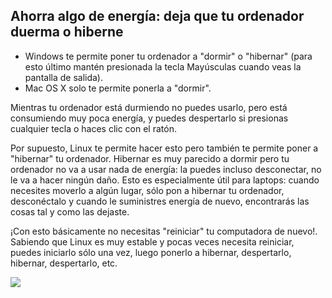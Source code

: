 <?php require("../../entete.php"); ?> <?php require("../../base.php"); ?>

<div id="corps">

<h2>Ahorra algo de energía: deja que tu ordenador duerma o hiberne</h2>

<ul>
<li>Windows te permite poner tu ordenador a "dormir" o "hibernar" (para esto último mantén presionada la tecla Mayúsculas cuando veas la pantalla de salida).</li>
<li>Mac OS X solo te permite ponerla a "dormir".</li>
</ul>

Mientras tu ordenador está durmiendo no puedes usarlo, pero está consumiendo muy poca energía, y puedes despertarlo si presionas cualquier tecla o haces clic con el ratón.

Por supuesto, Linux te permite hacer esto pero también te permite poner a "hibernar" tu ordenador. Hibernar es muy parecido a dormir pero tu ordenador no va a usar nada de energía: la puedes incluso desconectar, no le va a hacer ningún daño. Esto es especialmente útil para laptops: cuando necesites moverlo a algún lugar, sólo pon a hibernar tu ordenador, desconéctalo y cuando le suministres energía de nuevo, encontrarás las cosas tal y como las dejaste.

¡Con esto básicamente no necesitas "reiniciar" tu computadora de nuevo!. Sabiendo que Linux es muy estable y pocas veces necesita reiniciar, puedes iniciarlo sólo una vez, luego ponerlo a hibernar, despertarlo, hibernar, despertarlo, etc.


<img src="Images/suspend_hibernate_thumb.png" />

</div>


